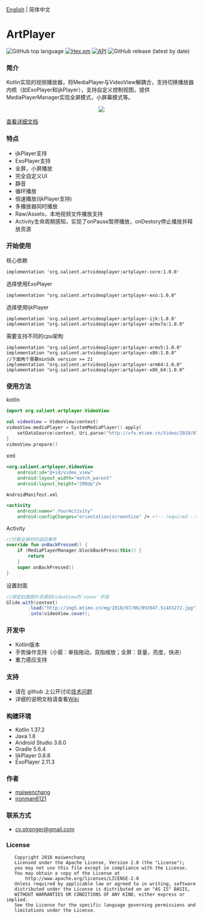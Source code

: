 [English](https://github.com/maiwenchang/ArtVideoPlayer/blob/master/README.English.md) | 简体中文
# ArtPlayer

![GitHub top language](https://img.shields.io/github/languages/top/maiwenchang/artPlayer)
[![Hex.pm](https://img.shields.io/hexpm/l/plug.svg)](https://github.com/maiwenchang/ArtVideoPlayer/blob/master/LICENSE)
[![API](https://img.shields.io/badge/API-21%2B-brightgreen.svg?style=flat)](https://android-arsenal.com/api?level=21)
![GitHub release (latest by date)](https://img.shields.io/github/v/release/maiwenchang/ArtPlayer?color=g)

### 简介
Kotlin实现的视频播放器，将MediaPlayer与VideoView解耦合，支持切换播放器内核（如ExoPlayer和ijkPlayer），支持自定义控制视图，提供MediaPlayerManager实现全屏模式，小屏幕模式等。

<p align="center">
<img src="https://github.com/maiwenchang/ArtPlayer/raw/master/app/src/main/res/mipmap-xxxhdpi/ic_launcher.png"/>
</p>

[查看详细文档](https://github.com/maiwenchang/ArtPlayer/wiki)

### 特点
- ijkPlayer支持
- ExoPlayer支持
- 全屏，小屏播放
- 完全自定义UI
- 静音
- 循环播放
- 倍速播放(IjkPlayer支持)
- 多播放器同时播放
- Raw/Assets，本地视频文件播放支持
- Activity生命周期感知，实现了onPause暂停播放，onDestory停止播放并释放资源

### 开始使用
核心依赖
```
implementation 'org.salient.artvideoplayer:artplayer-core:1.0.0'
```

选择使用ExoPlayer
```
implementation "org.salient.artvideoplayer:artplayer-exo:1.0.0"
```

选择使用IjkPlayer
```
implementation 'org.salient.artvideoplayer:artplayer-ijk:1.0.0'
implementation "org.salient.artvideoplayer:artplayer-armv7a:1.0.0"
```

需要支持不同的cpu架构
```
implementation "org.salient.artvideoplayer:artplayer-armv5:1.0.0"
implementation "org.salient.artvideoplayer:artplayer-x86:1.0.0"
//下面两个需要minSdk version >= 21
implementation "org.salient.artvideoplayer:artplayer-arm64:1.0.0"
implementation "org.salient.artvideoplayer:artplayer-x86_64:1.0.0"
```

### 使用方法

kotlin
``` kotlin
import org.salient.artplayer.VideoView

val videoView = VideoView(context)
videoView.mediaPlayer = SystemMediaPlayer().apply{
    setDataSource(context, Uri.parse("http://vfx.mtime.cn/Video/2018/07/06/mp4/180706094003288023.mp4"))
}
videoView.prepare()
```

 xml
``` xml
<org.salient.artplayer.VideoView
	android:id="@+id/video_view"
	android:layout_width="match_parent"
	android:layout_height="200dp"/>
```

`AndroidManifest.xml`
``` xml
<activity
    android:name=".YourActivity"
    android:configChanges="orientation|screenSize" /> <!-- required -->
```

Activity
``` kotlin
//拦截全屏时的返回事件
override fun onBackPressed() {
    if (MediaPlayerManager.blockBackPress(this)) {
        return
    }
    super.onBackPressed()
}
 ```

设置封面
``` java
//绑定封面图片资源到VideoView的`cover`字段
Glide.with(context)
        .load("http://img5.mtime.cn/mg/2018/07/06/093947.51483272.jpg")
        .into(videoView.cover);
```

### 开发中
- Kotlin版本
- 手势操作支持（小窗：单指拖动，双指缩放；全屏：音量，亮度，快进）
- 重力感应支持

### 支持
- 请在 github 上公开讨论[技术问题](https://github.com/maiwenchang/ArtPlayer/issues)
- 详细的说明文档请查看[Wiki](https://github.com/maiwenchang/ArtPlayer/wiki)

### 构建环境
- Kotlin 1.37.2
- Java 1.8
- Android Studio 3.6.0
- Gradle 5.6.4
- IjkPlayer 0.8.8
- ExoPlayer 2.11.3

### 作者
- [maiwenchang](https://github.com/maiwenchang)
- [ironman6121](https://github.com/ironman6121)

### 联系方式
- cv.stronger@gmail.com

### License

```
   Copyright 2018 maiwenchang
   Licensed under the Apache License, Version 2.0 (the "License");
   you may not use this file except in compliance with the License.
   You may obtain a copy of the License at
       http://www.apache.org/licenses/LICENSE-2.0
   Unless required by applicable law or agreed to in writing, software
   distributed under the License is distributed on an "AS IS" BASIS,
   WITHOUT WARRANTIES OR CONDITIONS OF ANY KIND, either express or implied.
   See the License for the specific language governing permissions and
   limitations under the License.
```

